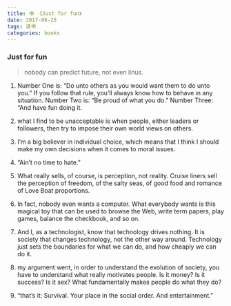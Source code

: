```yaml
---
title: 书 《Just for fun》
date: 2017-06-25
tags: 读书
categories: books
---
```


### Just for fun

> nobody can predict future, not even linus.

1. Number One is: “Do unto others as you would want them to do unto you.” If you follow that rule, you’ll always know how to behave in any situation. Number Two is: “Be proud of what you do.” Number Three: “And have fun doing it.

2. what I find to be unacceptable is when people, either leaders or followers, then try to impose their own world views on others.

3. I’m a big believer in individual choice, which means that I think I should make my own decisions when it comes to moral issues.

4. “Ain’t no time to hate.”

5. What really sells, of course, is perception, not reality. Cruise liners sell the perception of freedom, of the salty seas, of good food and romance of Love Boat proportions.

6. In fact, nobody even wants a computer. What everybody wants is this magical toy that can be used to browse the Web, write term papers, play games, balance the checkbook, and so on.

7. And I, as a technologist, know that technology drives nothing. It is society that changes technology, not the other way around. Technology just sets the boundaries for what we can do, and how cheaply we can do it.

8. my argument went, in order to understand the evolution of society, you have to understand what really motivates people. Is it money? Is it success? Is it sex? What fundamentally makes people do what they do?

9. “that’s it: Survival. Your place in the social order. And entertainment.”

